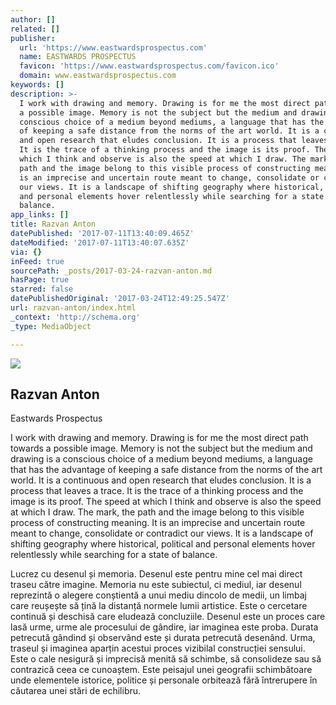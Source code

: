 ```yaml
---
author: []
related: []
publisher:
  url: 'https://www.eastwardsprospectus.com'
  name: EASTWARDS PROSPECTUS
  favicon: 'https://www.eastwardsprospectus.com/favicon.ico'
  domain: www.eastwardsprospectus.com
keywords: []
description: >-
  I work with drawing and memory. Drawing is for me the most direct path towards
  a possible image. Memory is not the subject but the medium and drawing is a
  conscious choice of a medium beyond mediums, a language that has the advantage
  of keeping a safe distance from the norms of the art world. It is a continuous
  and open research that eludes conclusion. It is a process that leaves a trace.
  It is the trace of a thinking process and the image is its proof. The speed at
  which I think and observe is also the speed at which I draw. The mark, the
  path and the image belong to this visible process of constructing meaning. It
  is an imprecise and uncertain route meant to change, consolidate or contradict
  our views. It is a landscape of shifting geography where historical, political
  and personal elements hover relentlessly while searching for a state of
  balance.
app_links: []
title: Razvan Anton
datePublished: '2017-07-11T13:40:09.465Z'
dateModified: '2017-07-11T13:40:07.635Z'
via: {}
inFeed: true
sourcePath: _posts/2017-03-24-razvan-anton.md
hasPage: true
starred: false
datePublishedOriginal: '2017-03-24T12:49:25.547Z'
url: razvan-anton/index.html
_context: 'http://schema.org'
_type: MediaObject

---
```

<article style=""><img src="https://imgflo.herokuapp.com/graph/2b2431f8e7ba7b0/6c17c69a481598615f3f08623a6e62f9/noop.jpg?input=https%3A%2F%2Fstatic1.squarespace.com%2Fstatic%2F5417546ee4b046f29ec584a2%2F55796fbee4b06e95d293bd77%2F55796fc1e4b00bf1e6878de9%2F1459438643185%2FAnton%2BRazvan%252CBrain%2B%252Cwatercolor%2Band%2Bpencil%2Bon%2Bpaper%252C32x40cm.jpg" /><h1>Razvan Anton</h1><p>Eastwards Prospectus</p></article>

I work with drawing and memory. Drawing is for me the most direct path towards a possible image. Memory is not the subject but the medium and drawing is a conscious choice of a medium beyond mediums, a language that has the advantage of keeping a safe distance from the norms of the art world. It is a continuous and open research that eludes conclusion. It is a process that leaves a trace. It is the trace of a thinking process and the image is its proof. The speed at which I think and observe is also the speed at which I draw. The mark, the path and the image belong to this visible process of constructing meaning. It is an imprecise and uncertain route meant to change, consolidate or contradict our views. It is a landscape of shifting geography where historical, political and personal elements hover relentlessly while searching for a state of balance.

Lucrez cu desenul și memoria. Desenul este pentru mine cel mai direct traseu către imagine. Memoria nu este subiectul, ci mediul, iar desenul reprezintă o alegere conștientă a unui mediu dincolo de medii, un limbaj care reușește să țină la distanță normele lumii artistice. Este o cercetare continuă și deschisă care eludează concluziile. Desenul este un proces care lasă urme, urme ale procesului de gândire, iar imaginea este proba. Durata petrecută gândind și observând este și durata petrecută desenând. Urma, traseul și imaginea aparțin acestui proces vizibilal construcției sensului. Este o cale nesigură și imprecisă menită să schimbe, să consolideze sau să contrazică ceea ce cunoaștem. Este peisajul unei geografii schimbătoare unde elementele istorice, politice și personale orbitează fără întrerupere în căutarea unei stări de echilibru.